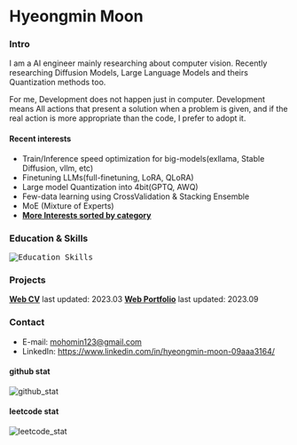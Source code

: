 # Hyeongmin Moon

### Intro
I am a AI engineer mainly researching about computer vision. Recently researching Diffusion Models, Large Language Models and theirs Quantization methods too.

For me, Development does not happen just in computer. Development means All actions that present a solution when a problem is given, and if the real action is more appropriate than the code, I prefer to adopt it.
#### Recent interests
- Train/Inference speed optimization for big-models(exllama, Stable Diffusion, vllm, etc)
- Finetuning LLMs(full-finetuning, LoRA, QLoRA)
- Large model Quantization into 4bit(GPTQ, AWQ)
- Few-data learning using CrossValidation & Stacking Ensemble
- MoE (Mixture of Experts)
- **[More Interests sorted by category](https://github.com/HyeongminMoon?tab=stars)**

### Education & Skills
<kbd>![Education_Skills](https://github.com/HyeongminMoon/HyeongminMoon/assets/32811724/a919e895-79f6-4719-b565-8b913c8e7fc0)</kbd>

### Projects
**[Web CV](https://mohomin.notion.site/mohomin/d0b18c9ace81452c97fe4c3ab0a8037d)** last updated: 2023.03
**[Web Portfolio](https://mohomin.notion.site/mohomin/4fcf2f8f5ebd46bdb7724ab16d1afada)** last updated: 2023.09

### Contact
* E-mail: mohomin123@gmail.com
* LinkedIn: https://www.linkedin.com/in/hyeongmin-moon-09aaa3164/

#### github stat
![github_stat](https://github-readme-stats.vercel.app/api?username=HyeongminMoon&show_icons=true&theme=gruvbox)

#### leetcode stat
![leetcode_stat](https://leetcard.jacoblin.cool/HyeongminMoon?ext=activity)
